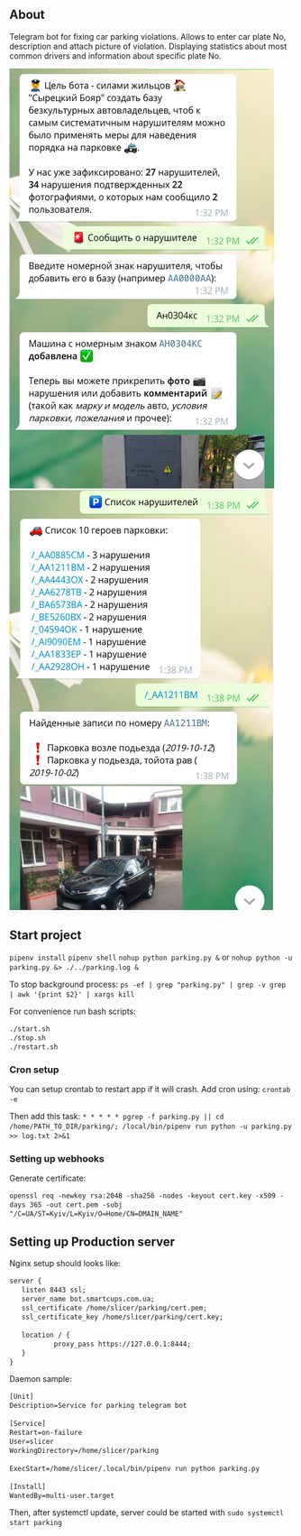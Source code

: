 ## About ##
Telegram bot for fixing car parking violations. Allows to enter car plate No, description and attach picture of violation.
Displaying statistics about most common drivers and information about specific plate No.

![alt text](https://github.com/AlexKotl/parking-heroes/blob/master/misc/screens/screen1.png?raw=true) ![alt text](https://github.com/AlexKotl/parking-heroes/blob/master/misc/screens/screen2.png?raw=true)

## Start project ##
`pipenv install`
`pipenv shell`
`nohup python parking.py &` or `nohup python -u parking.py &> ./../parking.log &`

To stop background process:
`ps -ef | grep "parking.py" | grep -v grep | awk '{print $2}' | xargs kill`

For convenience run bash scripts:
```
./start.sh
./stop.sh
./restart.sh
```

### Cron setup ###
You can setup crontab to restart app if it will crash. Add cron using:
`crontab -e`

Then add this task:
`* * * * * pgrep -f parking.py || cd /home/PATH_TO_DIR/parking/; /local/bin/pipenv run python -u parking.py >> log.txt 2>&1`

### Setting up webhooks ###
Generate certificate:
```
openssl req -newkey rsa:2048 -sha256 -nodes -keyout cert.key -x509 -days 365 -out cert.pem -subj "/C=UA/ST=Kyiv/L=Kyiv/O=Home/CN=DMAIN_NAME"
```

## Setting up Production server ##
Nginx setup should looks like:
```
server {
   listen 8443 ssl;
   server_name bot.smartcups.com.ua;
   ssl_certificate /home/slicer/parking/cert.pem;
   ssl_certificate_key /home/slicer/parking/cert.key;

   location / {
           proxy_pass https://127.0.0.1:8444;
   }
}
```

Daemon sample:
```
[Unit]
Description=Service for parking telegram bot

[Service]
Restart=on-failure
User=slicer
WorkingDirectory=/home/slicer/parking

ExecStart=/home/slicer/.local/bin/pipenv run python parking.py

[Install]
WantedBy=multi-user.target
```
Then, after systemctl update, server could be started with `sudo systemctl start parking`